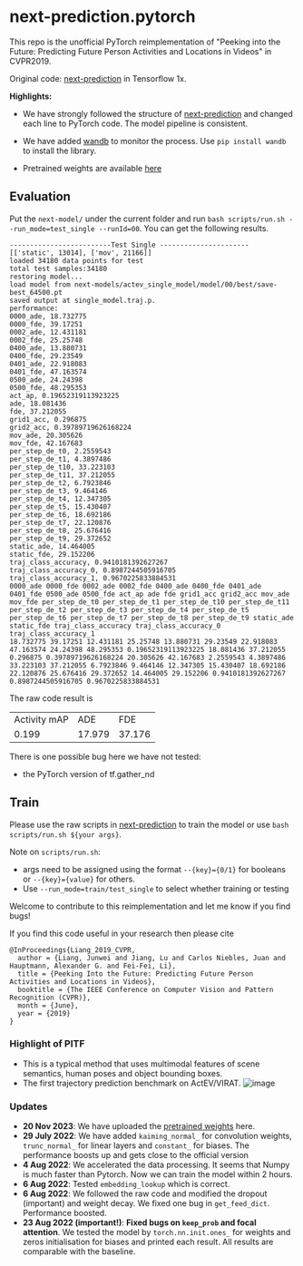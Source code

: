 # next-prediction.pytorch
 
This repo is the unofficial PyTorch reimplementation of "Peeking into the Future: Predicting Future Person Activities and Locations in Videos" in CVPR2019.

Original code: [next-prediction](https://github.com/google/next-prediction) in Tensorflow 1x.

**Highlights:**
* We have strongly followed the structure of [next-prediction](https://github.com/google/next-prediction) and changed each line to PyTorch code. The model pipeline is consistent.
  
*  We have added [wandb](https://wandb.ai/home) to monitor the process. Use `pip install wandb` to install the library.

* Pretrained weights are available 
[here](https://www.dropbox.com/scl/fi/vl9xvtpi1cg30p4640r7q/next-models.zip?rlkey=nvh02nokdajehqgziop71vo97&dl=0)


## Evaluation
Put the `next-model/` under the current folder and run `bash scripts/run.sh --run_mode=test_single --runId=00`. You can get the following results.

```
-------------------------Test Single ----------------------
[['static', 13014], ['mov', 21166]]
loaded 34180 data points for test
total test samples:34180
restoring model...
load model from next-models/actev_single_model/model/00/best/save-best_64500.pt
saved output at single_model.traj.p.
performance:
0000_ade, 18.732775
0000_fde, 39.17251
0002_ade, 12.431181
0002_fde, 25.25748
0400_ade, 13.880731
0400_fde, 29.23549
0401_ade, 22.918083
0401_fde, 47.163574
0500_ade, 24.24398
0500_fde, 48.295353
act_ap, 0.19652319113923225
ade, 18.081436
fde, 37.212055
grid1_acc, 0.296875
grid2_acc, 0.39789719626168224
mov_ade, 20.305626
mov_fde, 42.167683
per_step_de_t0, 2.2559543
per_step_de_t1, 4.3897486
per_step_de_t10, 33.223103
per_step_de_t11, 37.212055
per_step_de_t2, 6.7923846
per_step_de_t3, 9.464146
per_step_de_t4, 12.347305
per_step_de_t5, 15.430407
per_step_de_t6, 18.692186
per_step_de_t7, 22.120876
per_step_de_t8, 25.676416
per_step_de_t9, 29.372652
static_ade, 14.464005
static_fde, 29.152206
traj_class_accuracy, 0.9410181392627267
traj_class_accuracy_0, 0.8987244505916705
traj_class_accuracy_1, 0.9670225833884531
0000_ade 0000_fde 0002_ade 0002_fde 0400_ade 0400_fde 0401_ade 0401_fde 0500_ade 0500_fde act_ap ade fde grid1_acc grid2_acc mov_ade mov_fde per_step_de_t0 per_step_de_t1 per_step_de_t10 per_step_de_t11 per_step_de_t2 per_step_de_t3 per_step_de_t4 per_step_de_t5 per_step_de_t6 per_step_de_t7 per_step_de_t8 per_step_de_t9 static_ade static_fde traj_class_accuracy traj_class_accuracy_0 traj_class_accuracy_1
18.732775 39.17251 12.431181 25.25748 13.880731 29.23549 22.918083 47.163574 24.24398 48.295353 0.19652319113923225 18.081436 37.212055 0.296875 0.39789719626168224 20.305626 42.167683 2.2559543 4.3897486 33.223103 37.212055 6.7923846 9.464146 12.347305 15.430407 18.692186 22.120876 25.676416 29.372652 14.464005 29.152206 0.9410181392627267 0.8987244505916705 0.9670225833884531
```
The raw code result is 

<table>
  <tr>
    <td>Activity mAP</td>
    <td>ADE</td>
    <td>FDE</td>
  </tr>
  <tr>
    <td>0.199</td>
    <td>17.979</td>
    <td>37.176</td>
  </tr>
</table>

There is one possible bug here we have not tested:
* the PyTorch version of tf.gather_nd

## Train
Please use the raw scripts in [next-prediction](https://github.com/google/next-prediction) to train the model or use `bash scripts/run.sh ${your args}`. 

Note on `scripts/run.sh`: 
* args need to be assigned using the format `--{key}={0/1}` for booleans or `--{key}={value}` for others. 
* Use `--run_mode=train/test_single` to select whether training or testing

Welcome to contribute to this reimplementation and let me know if you find bugs!

If you find this code useful in your research then please cite

```
@InProceedings{Liang_2019_CVPR,
  author = {Liang, Junwei and Jiang, Lu and Carlos Niebles, Juan and Hauptmann, Alexander G. and Fei-Fei, Li},
  title = {Peeking Into the Future: Predicting Future Person Activities and Locations in Videos},
  booktitle = {The IEEE Conference on Computer Vision and Pattern Recognition (CVPR)},
  month = {June},
  year = {2019}
}
```

### Highlight of PITF
* This is a typical method that uses multimodal features of scene semantics, human poses and object bounding boxes.
* The first trajectory prediction benchmark on ActEV/VIRAT.
![image](https://github.com/HRHLALALA/next-prediction-pytorch/assets/32263355/c4f0269f-afb4-4e8e-ae93-4fdb48b27dc0)

### Updates
* **20 Nov 2023**: We have uploaded the [pretrained weights](https://www.dropbox.com/scl/fi/vl9xvtpi1cg30p4640r7q/next-models.zip?rlkey=nvh02nokdajehqgziop71vo97&dl=0) here. 
* **29 July 2022**: We have added `kaiming_normal_` for convolution weights, `trunc_normal_` for linear layers and `constant_` for biases. The performance boosts up and gets close to the official version 
* **4 Aug 2022**: We accelerated the data processing. It seems that Numpy is much faster than Pytorch. Now we can train the model within 2 hours.
* **6 Aug 2022**: Tested `embedding_lookup` which is correct. 
* **6 Aug 2022**: We followed the raw code and modified the dropout (important) and weight decay. We fixed one bug in `get_feed_dict`. Performance boosted.
* **23 Aug 2022 (important!)**: **Fixed bugs on `keep_prob` and focal attention**. We tested the model by `torch.nn.init.ones_` for weights and zeros initialisation for biases and printed each result. All results are comparable with the baseline.
